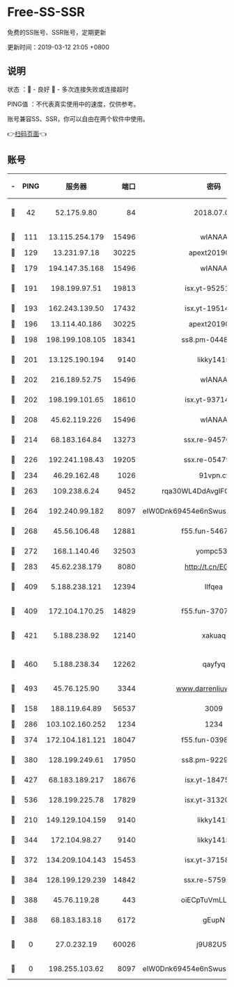 # Free-SS-SSR

免费的SS账号、SSR账号，定期更新

更新时间：2019-03-12 21:05 +0800

## 说明

状态     ：🙂 - 良好 🙁 - 多次连接失败或连接超时

PING值   ：不代表真实使用中的速度，仅供参考。

账号兼容SS、SSR，你可以自由在两个软件中使用。

👉[扫码页面](https://liesauer.github.io/Free-SS-SSR/)👈

## 账号

|-|PING|服务器|端口|密码|加密方式|区域|
|:----:|:----:|:-----:|-----:|:----:|:----:|:----:|
|🙂|42|52.175.9.80|84|2018.07.07|chacha20-ietf-poly1305|HK|
|🙂|111|13.115.254.179|15496|wIANAA|aes-256-cfb|JP|
|🙂|129|13.231.97.18|30225|apext2019006|chacha20|JP|
|🙂|179|194.147.35.168|15496|wIANAA|aes-256-cfb|RU|
|🙂|191|198.199.97.51|19813|isx.yt-95251776|aes-256-cfb|US|
|🙂|193|162.243.139.50|17432|isx.yt-19514312|aes-256-cfb|US|
|🙂|196|13.114.40.186|30225|apext2019006|chacha20|JP|
|🙂|198|198.199.108.105|18341|ss8.pm-04487647|aes-256-cfb|US|
|🙂|201|13.125.190.194|9140|likky1415|aes-256-cfb|KR|
|🙂|202|216.189.52.75|15496|wIANAA|aes-256-cfb|US|
|🙂|202|198.199.101.65|18610|isx.yt-93714382|aes-256-cfb|US|
|🙂|208|45.62.119.226|15496|wIANAA|aes-256-cfb|US|
|🙂|214|68.183.164.84|13273|ssx.re-94570018|aes-256-cfb|US|
|🙂|226|192.241.198.43|19205|ssx.re-05479677|aes-256-cfb|US|
|🙂|234|46.29.162.48|1026|91vpn.cf|rc4-md5|RU|
|🙂|263|109.238.6.24|9452|rqa30WL4DdAvgIFG6Fs3znzTa|aes-256-cfb|FR|
|🙂|264|192.240.99.182|8097|eIW0Dnk69454e6nSwuspv9DmS201tQ0D|aes-256-cfb|US|
|🙂|268|45.56.106.48|12881|f55.fun-54673265|aes-256-cfb|US|
|🙂|272|168.1.140.46|32503|yompc535|aes-256-cfb|AU|
|🙂|283|45.62.238.179|8080|http://t.cn/EGJIyrl|rc4-md5|CA|
|🙂|409|5.188.238.121|12394|llfqea|chacha20-ietf-poly1305|BR|
|🙂|409|172.104.170.25|14829|f55.fun-37079700|aes-256-cfb|SG|
|🙂|421|5.188.238.92|12140|xakuaq|chacha20-ietf-poly1305|BR|
|🙂|460|5.188.238.34|12262|qayfyq|chacha20-ietf-poly1305|BR|
|🙂|493|45.76.125.90|3344|www.darrenliuwei.com|aes-256-cfb|AU|
|🙂|158|188.119.64.89|56537|3009|aes-256-cfb|RU|
|🙂|286|103.102.160.252|1234|1234|rc4-md5|JP|
|🙂|374|172.104.181.121|18047|f55.fun-03984569|aes-256-cfb|SG|
|🙂|380|128.199.249.61|17950|ss8.pm-92296749|aes-256-cfb|SG|
|🙂|427|68.183.189.217|18676|isx.yt-18475521|aes-256-cfb|SG|
|🙂|536|128.199.225.78|17829|isx.yt-31320620|aes-256-cfb|SG|
|🙁|210|149.129.104.159|9140|likky1415|aes-256-cfb|HK|
|🙁|344|172.104.98.27|9140|likky1415|aes-256-cfb|JP|
|🙁|372|134.209.104.143|15453|isx.yt-37158015|aes-256-cfb|SG|
|🙁|384|128.199.129.239|14842|ssx.re-57595800|aes-256-cfb|SG|
|🙁|388|45.76.119.28|443|oiECpTuVmLLxk4Ts|aes-256-cfb|AU|
|🙁|388|68.183.183.18|6172|gEupN|aes-256-cfb|SG|
|🙁|0|27.0.232.19|60026|j9U82U53|xchacha20-ietf-poly1305|HK|
|🙁|0|198.255.103.62|8097|eIW0Dnk69454e6nSwuspv9DmS201tQ0D|aes-256-cfb|US|
